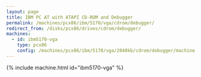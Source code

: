 ```yaml
---
layout: page
title: IBM PC AT with ATAPI CD-ROM and Debugger
permalink: /machines/pcx86/ibm/5170/vga/cdrom/debugger/
redirect_from: /disks/pcx86/drives/cdrom/debugger/
machines:
  - id: ibm5170-vga
    type: pcx86
    config: /machines/pcx86/ibm/5170/vga/2048kb/cdrom/debugger/machine.xml
---
```


{% include machine.html id="ibm5170-vga" %}
